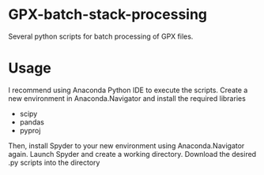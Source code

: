 # GPX-batch-stack-processing
 Several python scripts for batch processing of GPX files.

# Usage
I recommend using Anaconda Python IDE to execute the scripts. Create a new environment in Anaconda.Navigator and install the required libraries 
- scipy
- pandas
- pyproj

Then, install Spyder to your new environment using Anaconda.Navigator again. Launch Spyder and create a working directory. Download the desired .py scripts into the directory 
